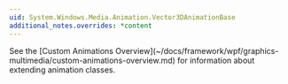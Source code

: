 ```yaml
---
uid: System.Windows.Media.Animation.Vector3DAnimationBase
additional_notes.overrides: *content
---
```


<p>See the [Custom Animations Overview](~/docs/framework/wpf/graphics-multimedia/custom-animations-overview.md) for information about extending animation classes.</p>


